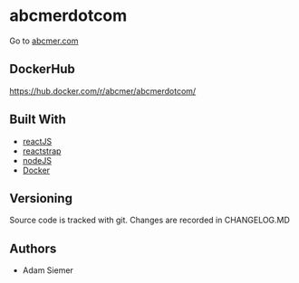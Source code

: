 
# abcmerdotcom
Go to [ abcmer.com](http://abcmer.com)

## DockerHub

https://hub.docker.com/r/abcmer/abcmerdotcom/

## Built With

* [reactJS](https://reactjs.org/)
* [reactstrap](https://reactstrap.github.io/)
* [nodeJS](https://nodejs.org/en/)
* [Docker](https://www.docker.com/)

## Versioning

Source code is tracked with git. Changes are recorded in CHANGELOG.MD

## Authors

* Adam Siemer

